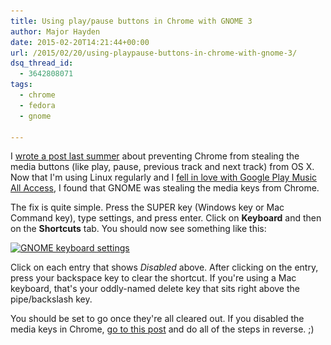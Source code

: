 ```yaml
---
title: Using play/pause buttons in Chrome with GNOME 3
author: Major Hayden
date: 2015-02-20T14:21:44+00:00
url: /2015/02/20/using-playpause-buttons-in-chrome-with-gnome-3/
dsq_thread_id:
  - 3642808071
tags:
  - chrome
  - fedora
  - gnome

---
```

I [wrote a post last summer][1] about preventing Chrome from stealing the media buttons (like play, pause, previous track and next track) from OS X. Now that I'm using Linux regularly and I [fell in love with Google Play Music All Access][2], I found that GNOME was stealing the media keys from Chrome.

The fix is quite simple. Press the SUPER key (Windows key or Mac Command key), type settings, and press enter. Click on **Keyboard** and then on the **Shortcuts** tab. You should now see something like this:

[<img src="/wp-content/uploads/2015/02/Keyboard_002.png" alt="GNOME keyboard settings" width="792" height="499" class="aligncenter size-full wp-image-5394" srcset="/wp-content/uploads/2015/02/Keyboard_002.png 792w, /wp-content/uploads/2015/02/Keyboard_002-300x189.png 300w" sizes="(max-width: 792px) 100vw, 792px" />][3]

Click on each entry that shows _Disabled_ above. After clicking on the entry, press your backspace key to clear the shortcut. If you're using a Mac keyboard, that's your oddly-named delete key that sits right above the pipe/backslash key.

You should be set to go once they're all cleared out. If you disabled the media keys in Chrome, [go to this post][1] and do all of the steps in reverse. ;)

 [1]: /2014/07/30/playpause-button-stopped-working-in-os-x-mavericks/
 [2]: /2014/12/29/two-months-google-play-music-access/
 [3]: /wp-content/uploads/2015/02/Keyboard_002.png
